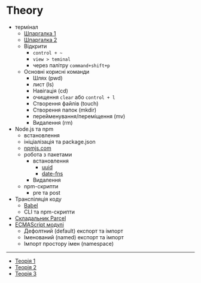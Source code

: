 # Theory

- термінал
  - [Шпаргалка 1](https://tproger.ru/translations/bash-cheatsheet/)
  - [Шпаргалка 2](https://habr.com/ua/company/ruvds/blog/445270/)
  - Відкрити
    - `control + ~`
    - `view > teminal`
    - через палітру `command+shift+p`
  - Основні корисні команди
    - Шлях (pwd)
    - лист (ls)
    - Навігація (cd)
    - очищення `clear` або `control + l`
    - Створення файлів (touch)
    - Створення папок (mkdir)
    - перейменування/переміщення (mv)
    - Видалення (rm)
- Node.js та npm
  - встановлення
  - ініціалізація та package.json
  - [npmjs.com](https://www.npmjs.com/)
  - робота з пакетами
    - встановлення
      - [uuid](https://www.npmjs.com/package/uniqid)
      - [date-fns](https://www.npmjs.com/package/date-fns)
    - Видалення
  - npm-скрипти
    - pre та post
- Транспіляція коду
  - [Babel](https://babeljs.io/)
  - CLI та npm-скрипти
- [Складальник Parcel](https://parceljs.org/)
- [ECMAScript модулі](https://exploringjs.com/es6/ch_modules.html)
  - Дефолтний (default) експорт та імпорт
  - Іменований (named) експорт та імпорт
  - Імпорт простору імен (namespace)

---

- [Теорія 1](https://flexiple.com/javascript/javascript-require-vs-import/)
- [Теорія 2](https://blog.bitsrc.io/javascript-require-vs-import-47827a361b77)
- [Теорія 3](https://stackoverflow.com/questions/31354559/using-node-js-require-vs-es6-import-export)
